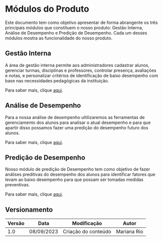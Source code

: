 # Módulos do Produto

Este documento tem como objetivo apresentar de forma abrangente os três principais módulos que constituem o nosso produto: Gestão Interna, Análise de Desempenho e Predição de Desempenho. Cada um desses módulos mostra as funcionalidade do nosso produto.

## Gestão Interna

A área de gestão interna permite aos administradores cadastrar alunos, gerenciar turmas, disciplinas e professores, controlar presença, avaliações e notas, e personalizar critérios de identificação de baixo desempenho com base nas necessidades pedagógicas da instituição.

Para saber mais, clique [aqui](/concepcao/gestao-interna.md).

## Análise de Desempenho

Para a nossa análise de desempenho ultilizaremos as ferramentas de gerenciamento dos alunos para analisar o atual desempenho e para que apartir disso possamos fazer uma predição do desempenho futuro dos alunos.

Para saber mais, clique [aqui](/concepcao/analise-desempenho.md).

## Predição de Desempenho

Nosso módulo de predição de Desempenho tem como objetivo de fazer análises preditivas do desempenho dos alunos para identificar fatores que levam ao baixo desempenho para que possam ser tomadas medidas preventivas.

Para saber mais, clique [aqui](/concepcao/predicao-desempenho.md).

## Versionamento

| Versão | Data       | Modificação                         | Autor       |
| ------ | ---------- | ----------------------------------- | ----------- |
| 1.0    | 08/09/2023 | Criação do conteúdo                 | Mariana Rio |